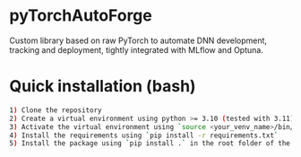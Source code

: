 # pyTorchAutoForge
Custom library based on raw PyTorch to automate DNN development, tracking and deployment, tightly integrated with MLflow and Optuna.

# Quick installation (bash)
```bash
1) Clone the repository
2) Create a virtual environment using python >= 3.10 (tested with 3.11), using `python -m venv <your_venv_name>`
3) Activate the virtual environment using `source <your_venv_name>/bin/activate` on Linux 
4) Install the requirements using `pip install -r requirements.txt`
5) Install the package using `pip install .` in the root folder of the repository